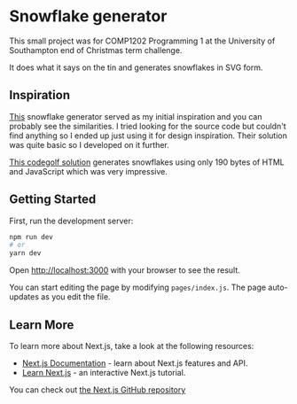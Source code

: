 # Snowflake generator

This small project was for COMP1202 Programming 1 at the University of Southampton end of Christmas term challenge.

It does what it says on the tin and generates snowflakes in SVG form.

## Inspiration

[This](https://www.misha.studio/snowflaker/) snowflake generator served as my initial inspiration and you can probably see the similarities.
I tried looking for the source code but couldn't find anything so I ended up just using it for design inspiration.
Their solution was quite basic so I developed on it further.

[This codegolf solution](https://github.com/codegolf/snowflake) generates snowflakes using only 190 bytes of HTML and JavaScript which was very impressive.

## Getting Started

First, run the development server:

```bash
npm run dev
# or
yarn dev
```

Open [http://localhost:3000](http://localhost:3000) with your browser to see the result.

You can start editing the page by modifying `pages/index.js`. The page auto-updates as you edit the file.

## Learn More

To learn more about Next.js, take a look at the following resources:

- [Next.js Documentation](https://nextjs.org/docs) - learn about Next.js features and API.
- [Learn Next.js](https://nextjs.org/learn) - an interactive Next.js tutorial.

You can check out [the Next.js GitHub repository](https://github.com/vercel/next.js/)